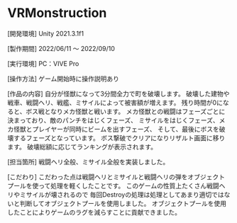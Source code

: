 # VRMonstruction

[開発環境]
Unity 2021.3.1f1

[製作期間]
2022/06/11 ～ 2022/09/10

[実行環境]
PC：VIVE Pro

[操作方法]
ゲーム開始時に操作説明あり

[作品の内容]
自分が怪獣になって3分間全力で町を破壊します。
破壊した建物や戦車、戦闘ヘリ、戦艦、ミサイルによって被害額が増えます。
残り時間が0になると、ボス戦となりメカ怪獣と戦います。
メカ怪獣との戦闘はフェーズごとに決まっており、敵のパンチをはじくフェーズ、
ミサイルをはじくフェーズ、メカ怪獣とプレイヤーが同時にビームを出すフェーズ、
そして、最後にボスを破壊するフェーズとなっています。
ボス撃破でクリアになりリザルト画面に移ります。
破壊総額に応じてランキングが表示されます。

[担当箇所]
戦闘ヘリ全般、ミサイル全般を実装しました。

[こだわり]
こだわった点は戦闘ヘリとミサイルと戦闘ヘリの弾をオブジェクトプールを使って処理を軽くしたことです。
このゲームの性質上たくさん戦闘ヘリやミサイルが壊されるので
毎回Destroyの処理は処理としてあまり適切ではないと判断してオブジェクトプールを使用しました。
オブジェクトプールを使用したことによりゲームのラグを減らすことに貢献できました。